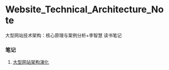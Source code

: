 # Website_Technical_Architecture_Note
大型网站技术架构：核心原理与案例分析+李智慧 读书笔记

### 笔记

1. [大型网站架构演化](https://github.com/walmt/Website_Technical_Architecture_Note/blob/master/note/1.%E5%A4%A7%E5%9E%8B%E7%BD%91%E7%AB%99%E6%9E%B6%E6%9E%84%E6%BC%94%E5%8C%96.md)